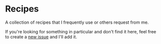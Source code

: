 # Recipes
A collection of recipes that I frequently use or others request from me.

If you're looking for something in particular and don't find it here, feel free to create a [new issue](https://github.com/cmason/recipes/issues/new) and I'll add it.
